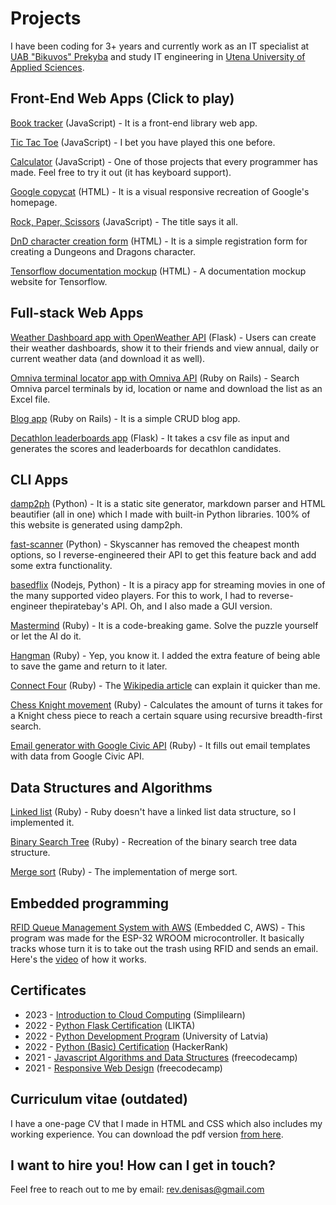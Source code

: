 # Projects

I have been coding for 3+ years and currently work as an IT specialist at [UAB "Bikuvos" Prekyba](https://bikuva.lt/) and study IT engineering in [Utena University of Applied Sciences](https://www.utenos-kolegija.lt/en).

## Front-End Web Apps (Click to play)

[Book tracker](http://denislisunov.xyz/book-library-js/) (JavaScript) - It is a front-end library web app.

[Tic Tac Toe](http://denislisunov.xyz/tic-tac-toe-js/) (JavaScript) - I bet you have played this one before.

[Calculator](https://denislisunov.xyz/calculator/) (JavaScript) - One of those projects that every programmer has made. Feel free to try it out (it has keyboard support).

[Google copycat](http://denislisunov.xyz/google-homepage/) (HTML) - It is a visual responsive recreation of Google's homepage.

[Rock, Paper, Scissors](https://denislisunov.xyz/rockpaperscissors/) (JavaScript) - The title says it all.

[DnD character creation form](https://denislisunov.xyz/dnd_charform/) (HTML) - It is a simple registration form for creating a Dungeons and Dragons character.

[Tensorflow documentation mockup](http://denislisunov.xyz/doc_mockup/) (HTML) - A documentation mockup website for Tensorflow.

## Full-stack Web Apps

[Weather Dashboard app with OpenWeather API](https://github.com/NorthOC/flask-internship-course) (Flask) - Users can create their weather dashboards, show it to their friends and view annual, daily or current weather data (and download it as well).

[Omniva terminal locator app with Omniva API](https://github.com/NorthOC/rails-task) (Ruby on Rails) - Search Omniva parcel terminals by id, location or name and download the list as an Excel file.

[Blog app](https://github.com/NorthOC/rails-blog-app) (Ruby on Rails) - It is a simple CRUD blog app.

[Decathlon leaderboards app](https://github.com/NorthOC/decathlon_leaderboards) (Flask) - It takes a csv file as input and generates the scores and leaderboards for decathlon candidates.

## CLI Apps

[damp2ph](https://github.com/NorthOC/damp2ph) (Python) - It is a static site generator, markdown parser and HTML beautifier (all in one) which I made with built-in Python libraries. 100% of this website is generated using damp2ph.

[fast-scanner](https://github.com/NorthOC/fast_scanner) (Python) - Skyscanner has removed the cheapest month options, so I reverse-engineered their API to get this feature back and add some extra functionality.

[basedflix](https://github.com/NorthOC/basedflix) (Nodejs, Python) - It is a piracy app for streaming movies in one of the many supported video players. For this to work, I had to reverse-engineer thepiratebay's API. Oh, and I also made a GUI version.

[Mastermind](https://replit.com/@NorthOC/Mastermind-game) (Ruby) - It is a code-breaking game. Solve the puzzle yourself or let the AI do it.

[Hangman](https://replit.com/@NorthOC/Hangman) (Ruby) - Yep, you know it. I added the extra feature of being able to save the game and return to it later.

[Connect Four](https://replit.com/@NorthOC/connect-four) (Ruby) - The [Wikipedia article](https://en.wikipedia.org/wiki/Connect_Four) can explain it quicker than me.

[Chess Knight movement](https://github.com/NorthOC/knights-travails) (Ruby) - Calculates the amount of turns it takes for a Knight chess piece to reach a certain square using recursive breadth-first search.

[Email generator with Google Civic API](https://github.com/NorthOC/event_manager_ruby) (Ruby) - It fills out email templates with data from Google Civic API.

## Data Structures and Algorithms

[Linked list](https://github.com/NorthOC/Linked-lists) (Ruby) - Ruby doesn't have a linked list data structure, so I implemented it.

[Binary Search Tree](https://github.com/NorthOC/binary-search-tree) (Ruby) - Recreation of the binary search tree data structure.

[Merge sort](https://github.com/NorthOC/merge-sort) (Ruby) - The implementation of merge sort.

## Embedded programming

[RFID Queue Management System with AWS](https://github.com/NorthOC/esp32-iot-trash-management-sys) (Embedded C, AWS) - This program was made for the ESP-32 WROOM microcontroller. It basically tracks whose turn it is to take out the trash using RFID and sends an email. Here's the [video](https://www.youtube.com/watch?v=m09P8awB5_k) of how it works.

## Certificates

* 2023 - [Introduction to Cloud Computing](https://drive.google.com/file/d/1vWRKDq7CTPlQ9N79ZyhcQ9SxtXd47OWB/view?usp=sharing) (Simplilearn)
* 2022 - [Python Flask Certification](https://drive.google.com/file/d/1eg5zyuqAEXqP5IUoqg5DE5fTL5nQEbK3/view?usp=drivesdk) (LIKTA)
* 2022 - [Python Development Program](https://drive.google.com/file/d/1GiWHBP0WXx9OVour3C3u-TqaKK1JbHWH/view?usp=sharing) (University of Latvia)
* 2022 - [Python (Basic) Certification](https://www.hackerrank.com/certificates/c91d64ec71ee) (HackerRank)
* 2021 - [Javascript Algorithms and Data Structures](https://freecodecamp.org/certification/northoc/javascript-algorithms-and-data-structures) (freecodecamp)
* 2021 - [Responsive Web Design](https://freecodecamp.org/certification/northoc/responsive-web-design) (freecodecamp)

## Curriculum vitae (outdated)

I have a one-page CV that I made in HTML and CSS which also includes my working experience. You can download the pdf version [from here](/static/CV_EN.pdf).

## I want to hire you! How can I get in touch?

Feel free to reach out to me by email: [rev.denisas@gmail.com](mailto:rev.denisas@gmail.com)